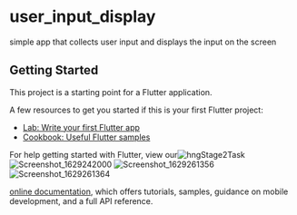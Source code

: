 # user_input_display

simple app that collects user input and displays the input on the screen

## Getting Started

This project is a starting point for a Flutter application.

A few resources to get you started if this is your first Flutter project:

- [Lab: Write your first Flutter app](https://flutter.dev/docs/get-started/codelab)
- [Cookbook: Useful Flutter samples](https://flutter.dev/docs/cookbook)

For help getting started with Flutter, view our![hngStage2Task](https://user-images.githubusercontent.com/54329332/129852639-a07db807-92d9-4af5-aa0e-850096e32bf1.gif)
![Screenshot_1629242000](https://user-images.githubusercontent.com/54329332/129852534-451f9e89-32df-4ccc-8b88-e588be3bfa23.png)
![Screenshot_1629261356](https://user-images.githubusercontent.com/54329332/129852516-daa8b24f-5ead-417b-af43-9b5c0268aea2.png)
![Screenshot_1629261364](https://user-images.githubusercontent.com/54329332/129852527-2cffa2d0-6a94-4c4e-b8e0-bc2c6b924d1b.png)


[online documentation](https://flutter.dev/docs), which offers tutorials,
samples, guidance on mobile development, and a full API reference.
